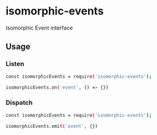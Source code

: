 # isomorphic-events
Isomorphic Event interface

## Usage

### Listen
```sh
const isomorphicEvents = require('isomorphic-events');

isomorphicEvents.on('event', () => {})
```

### Dispatch
```sh
const isomorphicEvents = require('isomorphic-events');

isomorphicEvents.emit('event', {})
```
